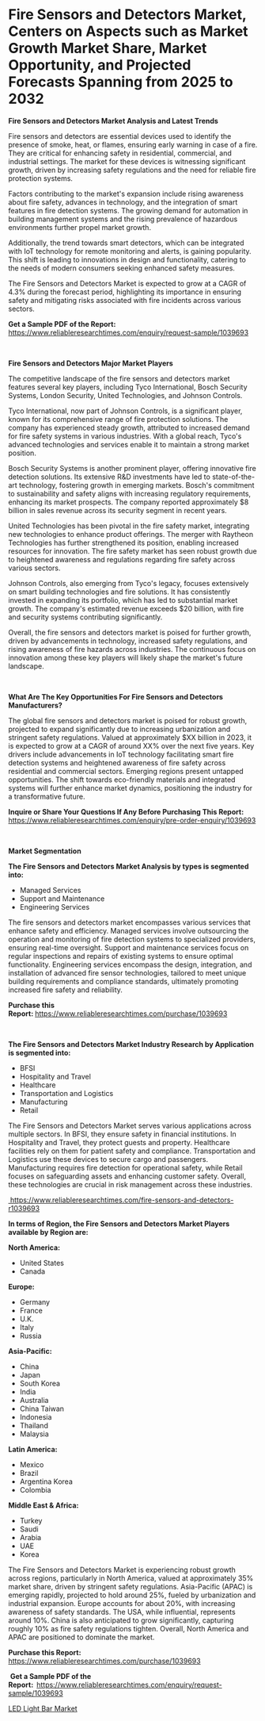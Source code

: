 <p><h1>Fire Sensors and Detectors Market, Centers on Aspects such as Market Growth Market Share, Market Opportunity, and Projected Forecasts Spanning from 2025 to 2032</h1></p><p><strong>Fire Sensors and Detectors Market Analysis and Latest Trends</strong></p>
<p><p>Fire sensors and detectors are essential devices used to identify the presence of smoke, heat, or flames, ensuring early warning in case of a fire. They are critical for enhancing safety in residential, commercial, and industrial settings. The market for these devices is witnessing significant growth, driven by increasing safety regulations and the need for reliable fire protection systems.</p><p>Factors contributing to the market's expansion include rising awareness about fire safety, advances in technology, and the integration of smart features in fire detection systems. The growing demand for automation in building management systems and the rising prevalence of hazardous environments further propel market growth.</p><p>Additionally, the trend towards smart detectors, which can be integrated with IoT technology for remote monitoring and alerts, is gaining popularity. This shift is leading to innovations in design and functionality, catering to the needs of modern consumers seeking enhanced safety measures.</p><p>The Fire Sensors and Detectors Market is expected to grow at a CAGR of 4.3% during the forecast period, highlighting its importance in ensuring safety and mitigating risks associated with fire incidents across various sectors.</p></p>
<p><strong>Get a Sample PDF of the Report:&nbsp;</strong> <a href="https://www.reliableresearchtimes.com/enquiry/request-sample/1039693?utm_campaign=2105&utm_medium=2&utm_source=Github&utm_content=ia&utm_term=10022025&utm_id=fire-sensors-and-detectors">https://www.reliableresearchtimes.com/enquiry/request-sample/1039693</a></p>
<p>&nbsp;</p>
<p><strong>Fire Sensors and Detectors Major Market Players</strong></p>
<p><p>The competitive landscape of the fire sensors and detectors market features several key players, including Tyco International, Bosch Security Systems, London Security, United Technologies, and Johnson Controls. </p><p>Tyco International, now part of Johnson Controls, is a significant player, known for its comprehensive range of fire protection solutions. The company has experienced steady growth, attributed to increased demand for fire safety systems in various industries. With a global reach, Tyco's advanced technologies and services enable it to maintain a strong market position.</p><p>Bosch Security Systems is another prominent player, offering innovative fire detection solutions. Its extensive R&D investments have led to state-of-the-art technology, fostering growth in emerging markets. Bosch's commitment to sustainability and safety aligns with increasing regulatory requirements, enhancing its market prospects. The company reported approximately $8 billion in sales revenue across its security segment in recent years.</p><p>United Technologies has been pivotal in the fire safety market, integrating new technologies to enhance product offerings. The merger with Raytheon Technologies has further strengthened its position, enabling increased resources for innovation. The fire safety market has seen robust growth due to heightened awareness and regulations regarding fire safety across various sectors.</p><p>Johnson Controls, also emerging from Tyco's legacy, focuses extensively on smart building technologies and fire solutions. It has consistently invested in expanding its portfolio, which has led to substantial market growth. The company's estimated revenue exceeds $20 billion, with fire and security systems contributing significantly.</p><p>Overall, the fire sensors and detectors market is poised for further growth, driven by advancements in technology, increased safety regulations, and rising awareness of fire hazards across industries. The continuous focus on innovation among these key players will likely shape the market's future landscape.</p></p>
<p>&nbsp;</p>
<p><strong>What Are The Key Opportunities For Fire Sensors and Detectors Manufacturers?</strong></p>
<p><p>The global fire sensors and detectors market is poised for robust growth, projected to expand significantly due to increasing urbanization and stringent safety regulations. Valued at approximately $XX billion in 2023, it is expected to grow at a CAGR of around XX% over the next five years. Key drivers include advancements in IoT technology facilitating smart fire detection systems and heightened awareness of fire safety across residential and commercial sectors. Emerging regions present untapped opportunities. The shift towards eco-friendly materials and integrated systems will further enhance market dynamics, positioning the industry for a transformative future.</p></p>
<p><strong>Inquire or Share Your Questions If Any Before Purchasing This Report:</strong> <a href="https://www.reliableresearchtimes.com/enquiry/pre-order-enquiry/1039693?utm_campaign=2105&utm_medium=2&utm_source=Github&utm_content=ia&utm_term=10022025&utm_id=fire-sensors-and-detectors">https://www.reliableresearchtimes.com/enquiry/pre-order-enquiry/1039693</a></p>
<p>&nbsp;</p>
<p><strong>Market Segmentation</strong></p>
<p><strong>The Fire Sensors and Detectors Market Analysis by types is segmented into:</strong></p>
<p><ul><li>Managed Services</li><li>Support and Maintenance</li><li>Engineering Services</li></ul></p>
<p><p>The fire sensors and detectors market encompasses various services that enhance safety and efficiency. Managed services involve outsourcing the operation and monitoring of fire detection systems to specialized providers, ensuring real-time oversight. Support and maintenance services focus on regular inspections and repairs of existing systems to ensure optimal functionality. Engineering services encompass the design, integration, and installation of advanced fire sensor technologies, tailored to meet unique building requirements and compliance standards, ultimately promoting increased fire safety and reliability.</p></p>
<p><strong>Purchase this Report:&nbsp;</strong><a href="https://www.reliableresearchtimes.com/purchase/1039693?utm_campaign=2105&utm_medium=2&utm_source=Github&utm_content=ia&utm_term=10022025&utm_id=fire-sensors-and-detectors">https://www.reliableresearchtimes.com/purchase/1039693</a></p>
<p>&nbsp;</p>
<p><strong>The Fire Sensors and Detectors Market Industry Research by Application is segmented into:</strong></p>
<p><ul><li>BFSI</li><li>Hospitality and Travel</li><li>Healthcare</li><li>Transportation and Logistics</li><li>Manufacturing</li><li>Retail</li></ul></p>
<p><p>The Fire Sensors and Detectors Market serves various applications across multiple sectors. In BFSI, they ensure safety in financial institutions. In Hospitality and Travel, they protect guests and property. Healthcare facilities rely on them for patient safety and compliance. Transportation and Logistics use these devices to secure cargo and passengers. Manufacturing requires fire detection for operational safety, while Retail focuses on safeguarding assets and enhancing customer safety. Overall, these technologies are crucial in risk management across these industries.</p></p>
<p><a href="https://www.reliableresearchtimes.com/fire-sensors-and-detectors-r1039693?utm_campaign=2105&utm_medium=2&utm_source=Github&utm_content=ia&utm_term=10022025&utm_id=fire-sensors-and-detectors">&nbsp;https://www.reliableresearchtimes.com/fire-sensors-and-detectors-r1039693</a></p>
<p><strong>In terms of Region, the Fire Sensors and Detectors Market Players available by Region are:</strong></p>
<p>
    <p> <strong> North America: </strong>
        <ul>
            <li>United States</li>
            <li>Canada</li>
        </ul>
        </p> 
    <p> <strong> Europe: </strong>
        <ul>
            <li>Germany</li>
            <li>France</li>
            <li>U.K.</li>
            <li>Italy</li>
            <li>Russia</li>
        </ul>
        </p> 
    <p> <strong> Asia-Pacific: </strong>
        <ul>
            <li>China</li>
            <li>Japan</li>
            <li>South Korea</li>
            <li>India</li>
            <li>Australia</li>
            <li>China Taiwan</li>
            <li>Indonesia</li>
            <li>Thailand</li>
            <li>Malaysia</li>
        </ul>
        </p> 
    <p> <strong> Latin America: </strong>
        <ul>
            <li>Mexico</li>
            <li>Brazil</li>
            <li>Argentina Korea</li>
            <li>Colombia</li>
        </ul>
        </p> 
    <p> <strong> Middle East & Africa: </strong>
        <ul>
            <li>Turkey</li>
            <li>Saudi</li>
            <li>Arabia</li>
            <li>UAE</li>
            <li>Korea</li>
        </ul>
    </p>
    </p>
<p><p>The Fire Sensors and Detectors Market is experiencing robust growth across regions, particularly in North America, valued at approximately 35% market share, driven by stringent safety regulations. Asia-Pacific (APAC) is emerging rapidly, projected to hold around 25%, fueled by urbanization and industrial expansion. Europe accounts for about 20%, with increasing awareness of safety standards. The USA, while influential, represents around 10%. China is also anticipated to grow significantly, capturing roughly 10% as fire safety regulations tighten. Overall, North America and APAC are positioned to dominate the market.</p></p>
<p><strong>Purchase this Report: </strong><a href="https://www.reliableresearchtimes.com/purchase/1039693?utm_campaign=2105&utm_medium=2&utm_source=Github&utm_content=ia&utm_term=10022025&utm_id=fire-sensors-and-detectors">https://www.reliableresearchtimes.com/purchase/1039693</a></p>
<p>&nbsp;<strong>Get a Sample PDF of the Report:&nbsp;&nbsp;</strong><a href="https://www.reliableresearchtimes.com/enquiry/request-sample/1039693?utm_campaign=2105&utm_medium=2&utm_source=Github&utm_content=ia&utm_term=10022025&utm_id=fire-sensors-and-detectors">https://www.reliableresearchtimes.com/enquiry/request-sample/1039693</a></p>
<p><strong></strong></p>
<p><p><a href="https://github.com/MariaWashington76/Market-Research-Report-List-1/blob/main/led-light-bar-market.md?utm_campaign=2105&utm_medium=2&utm_source=Github&utm_content=ia&utm_term=10022025&utm_id=fire-sensors-and-detectors">LED Light Bar Market</a></p></p>